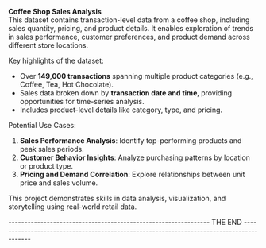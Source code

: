 **Coffee Shop Sales Analysis**  
This dataset contains transaction-level data from a coffee shop, including sales quantity, pricing, and product details. It enables exploration of trends in sales performance, customer preferences, and product demand across different store locations.

Key highlights of the dataset:
- Over **149,000 transactions** spanning multiple product categories (e.g., Coffee, Tea, Hot Chocolate).
- Sales data broken down by **transaction date and time**, providing opportunities for time-series analysis.
- Includes product-level details like category, type, and pricing.

Potential Use Cases:
1. **Sales Performance Analysis**: Identify top-performing products and peak sales periods.  
2. **Customer Behavior Insights**: Analyze purchasing patterns by location or product type.  
3. **Pricing and Demand Correlation**: Explore relationships between unit price and sales volume.

This project demonstrates skills in data analysis, visualization, and storytelling using real-world retail data. 

--------------------------------------------------------------- THE END -----------------------------------------------------------------------------------------
